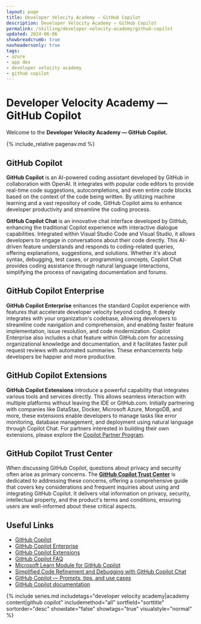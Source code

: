 ```yaml
---
layout: page
title: Developer Velocity Academy — GitHub Copilot
description: Developer Velocity Academy — GitHub Copilot
permalink: /skilling/developer-velocity-academy/github-copilot
updated: 2024-06-06
showbreadcrumb: true
navheadersonly: true
tags:
- azure
- app dev
- developer velocity academy
- github copilot
---
```


# Developer Velocity Academy — GitHub Copilot

Welcome to the **Developer Velocity Academy — GitHub Copilot.**

{% include_relative pagenav.md %}

## GitHub Copilot 

**GitHub Copilot** is an AI-powered coding assistant developed by GitHub in collaboration with OpenAI. It integrates with popular code editors to provide real-time code suggestions, autocompletions, and even entire code blocks based on the context of the code being written. By utilizing machine learning and a vast repository of code, GitHub Copilot aims to enhance developer productivity and streamline the coding process.

**GitHub Copilot Chat** is an innovative chat interface developed by GitHub, enhancing the traditional Copilot experience with interactive dialogue capabilities. Integrated within Visual Studio Code and Visual Studio, it allows developers to engage in conversations about their code directly. This AI-driven feature understands and responds to coding-related queries, offering explanations, suggestions, and solutions. Whether it's about syntax, debugging, test cases, or programming concepts, Copilot Chat provides coding assistance through natural language interactions, simplifying the process of navigating documentation and forums.

## GitHub Copilot Enterprise

**GitHub Copilot Enterprise** enhances the standard Copilot experience with features that accelerate developer velocity beyond coding. It deeply integrates with your organization's codebase, allowing developers to streamline code navigation and comprehension, and enabling faster feature implementation, issue resolution, and code modernization. Copilot Enterprise also includes a chat feature within GitHub.com for accessing organizational knowledge and documentation, and it facilitates faster pull request reviews with automated summaries. These enhancements help developers be happier and more productive.

## GitHub Copilot Extensions

**GitHub Copilot Extensions** introduce a powerful capability that integrates various tools and services directly. This allows seamless interaction with multiple platforms without leaving the IDE or GitHub.com. Initially partnering with companies like DataStax, Docker, Microsoft Azure, MongoDB, and more, these extensions enable developers to manage tasks like error monitoring, database management, and deployment using natural language through Copilot Chat. For partners interested in building their own extensions, please explore the [Copilot Partner Program](https://github.com/features/preview/copilot-partner-program).

## GitHub Copilot Trust Center

When discussing GitHub Copilot, questions about privacy and security often arise as primary concerns. The **[GitHub Copilot Trust Center](https://resources.github.com/copilot-trust-center/)** is dedicated to addressing these concerns, offering a comprehensive guide that covers key considerations and frequent inquiries about using and integrating GitHub Copilot. It delivers vital information on privacy, security, intellectual property, and the product's terms and conditions, ensuring users are well-informed about these critical aspects.

## Useful Links

* [GitHub Copilot](https://resources.github.com/copilot-for-business/)
* [GitHub Copilot Enterprise](https://docs.github.com/en/copilot/github-copilot-enterprise/overview/about-github-copilot-enterprise)
* [GitHub Copilot Extensions](https://github.blog/2024-05-21-introducing-github-copilot-extensions/)
* [GitHub Copilot FAQ](https://github.com/features/copilot#faq)
* [Microsoft Learn Module for GitHub Copilot](https://learn.microsoft.com/en-us/training/modules/introduction-to-github-copilot/)
* [Simplified Code Refinement and Debugging with GitHub Copilot Chat](https://devblogs.microsoft.com/visualstudio/simplified-code-refinement-and-debugging-with-github-copilot-chat/)
* [GitHub Copilot — Prompts, tips, and use cases](https://github.blog/2023-06-20-how-to-write-better-prompts-for-github-copilot/)
* [GitHub Copilot documentation](https://docs.github.com/copilot)

{% include series.md 
    includetags="developer velocity academy|academy content|github copilot" 
    includemethod="all" 
    sortfield="sorttitle" sortorder="desc" showdate="false" 
    showtags="true" visualstyle="normal" 
%}

